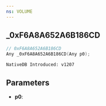 ```yaml
---
ns: VOLUME
---
```

## _0xF6A8A652A6B186CD

```c
// 0xF6A8A652A6B186CD
Any _0xF6A8A652A6B186CD(Any p0);
```

```
NativeDB Introduced: v1207
```

## Parameters
* **p0**:
